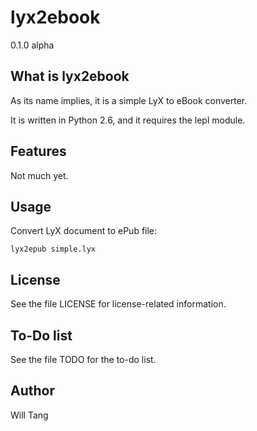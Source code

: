 lyx2ebook
=========
0.1.0 alpha  


What is lyx2ebook
-----------------

As its name implies, it is a simple LyX to eBook converter.

It is written in Python 2.6, and it requires the lepl module.



Features
--------

Not much yet.



Usage
-----

Convert LyX document to ePub file:

    lyx2epub simple.lyx



License
-------

See the file LICENSE for license-related information.



To-Do list
----------

See the file TODO for the to-do list.



Author
------

Will Tang


